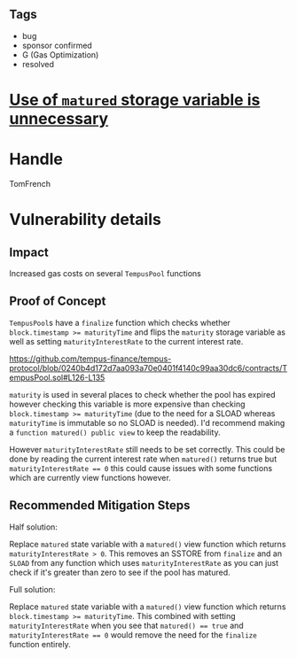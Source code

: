 ## Tags

- bug
- sponsor confirmed
- G (Gas Optimization)
- resolved

# [Use of `matured` storage variable is unnecessary](https://github.com/code-423n4/2021-10-tempus-findings/issues/15) 

# Handle

TomFrench


# Vulnerability details

## Impact

Increased gas costs on several `TempusPool` functions

## Proof of Concept

`TempusPool`s have a `finalize` function which checks whether `block.timestamp >= maturityTime` and flips the `maturity` storage variable as well as setting `maturityInterestRate` to the current interest rate.

https://github.com/tempus-finance/tempus-protocol/blob/0240b4d172d7aa093a70e0401f4140c99aa30dc6/contracts/TempusPool.sol#L126-L135

`maturity` is used in several places to check whether the pool has expired however checking this variable is more expensive than checking `block.timestamp >= maturityTime` (due to the need for a SLOAD whereas `maturityTime` is immutable so no SLOAD is needed). I'd recommend making a `function matured() public view` to keep the readability.

However `maturityInterestRate` still needs to be set correctly. This could be done by reading the current interest rate when `matured()` returns true but `maturityInterestRate == 0` this could cause issues with some functions which are currently view functions however. 

## Recommended Mitigation Steps

Half solution:

Replace `matured` state variable with a `matured()` view function which returns `maturityInterestRate > 0`. This removes an SSTORE from `finalize` and an `SLOAD` from any function which uses `maturityInterestRate` as you can just check if it's greater than zero to see if the pool has matured.

Full solution:
 
Replace `matured` state variable with a `matured()` view function which returns  `block.timestamp >= maturityTime`. This combined with setting `maturityInterestRate` when you see that `matured() == true` and `maturityInterestRate == 0` would remove the need for the `finalize` function entirely.

